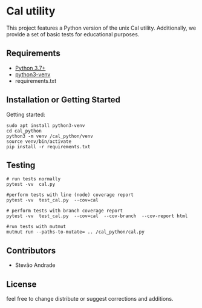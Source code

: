 # Cal utility

This project features a Python version of the unix Cal utility. Additionally, we provide a set of basic tests for educational purposes.

## Requirements

+ [Python 3.7+](https://www.python.org/)
+ [python3-venv](https://docs.python.org/3/library/venv.html)
+ requirements.txt

## Installation or Getting Started

Getting started:

	sudo apt install python3-venv	
	cd cal_python
	python3 -m venv /cal_python/venv
	source venv/bin/activate
	pip install -r requirements.txt

## Testing

	# run tests normally
	pytest -vv  cal.py 
	
	#perform tests with line (node) coverage report
	pytest -vv  test_cal.py  --cov=cal

	# perform tests with branch coverage report
	pytest -vv  test_cal.py  --cov=cal  --cov-branch  --cov-report html

	#run tests with mutmut
	mutmut run --paths-to-mutate= .. /cal_python/cal.py

## Contributors

+ Stevão Andrade

## License

feel free to change distribute or suggest corrections and additions.
